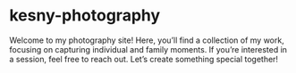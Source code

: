 # kesny-photography
Welcome to my photography site! Here, you’ll find a collection of my work, focusing on capturing individual and family moments. If you’re interested in a session, feel free to reach out. Let’s create something special together!
